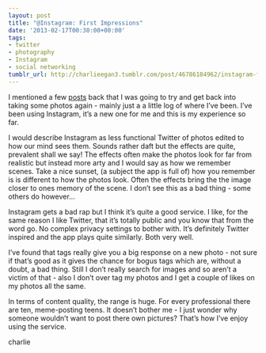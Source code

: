 ```yaml
---
layout: post
title: "@Instagram: First Impressions"
date: '2013-02-17T00:30:00+00:00'
tags:
- twitter
- photography
- Instagram
- social networking
tumblr_url: http://charlieegan3.tumblr.com/post/46786184962/instagram-first-impressions
---
```

I mentioned a few [posts](http://www.charlieegan3.com/2013/02/photos-revisited.html) back that I was going to try and get back into taking some photos again - mainly just a a little log of where I’ve been. I’ve been using Instagram, it’s a new one for me and this is my experience so far.

I would describe Instagram as less functional Twitter of photos edited to how our mind sees them. Sounds rather daft but the effects are quite, prevalent shall we say! The effects often make the photos look for far from realistic but instead more arty and I would say as how we remember scenes. Take a nice sunset, (a subject the app is full of) how you remember is is different to how the photos look. Often the effects bring the the image closer to ones memory of the scene. I don’t see this as a bad thing - some others do however…

Instagram gets a bad rap but I think it’s quite a good service. I like, for the same reason I like Twitter, that it’s totally public and you know that from the word go. No complex privacy settings to bother with. It’s definitely Twitter inspired and the app plays quite similarly. Both very well.

I’ve found that tags really give you a big response on a new photo - not sure if that’s good as it gives the chance for bogus tags which are, without a doubt, a bad thing. Still I don’t really search for images and so aren’t a victim of that - also I don’t over tag my photos and I get a couple of likes on my photos all the same.

In terms of content quality, the range is huge. For every professional there are ten, meme-posting teens. It doesn’t bother me - I just wonder why someone wouldn’t want to post there own pictures? That’s how I’ve enjoy using the service.

charlie